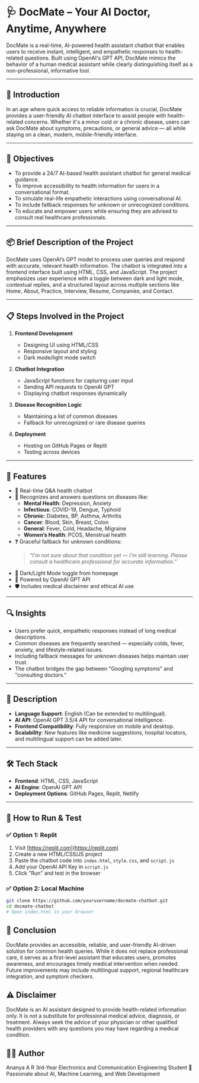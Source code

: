 # 🩺 DocMate – Your AI Doctor, Anytime, Anywhere

DocMate is a real-time, AI-powered health assistant chatbot that enables users to receive instant, intelligent, and empathetic responses to health-related questions. Built using OpenAI's GPT API, DocMate mimics the behavior of a human medical assistant while clearly distinguishing itself as a non-professional, informative tool. 

---

## 📖 Introduction

In an age where quick access to reliable information is crucial, DocMate provides a user-friendly AI chatbot interface to assist people with health-related concerns. Whether it's a minor cold or a chronic disease, users can ask DocMate about symptoms, precautions, or general advice — all while staying on a clean, modern, mobile-friendly interface.

---

## 🎯 Objectives

- To provide a 24/7 AI-based health assistant chatbot for general medical guidance.
- To improve accessibility to health information for users in a conversational format.
- To simulate real-life empathetic interactions using conversational AI.
- To include fallback responses for unknown or unrecognized conditions.
- To educate and empower users while ensuring they are advised to consult real healthcare professionals.

---

## 📦 Brief Description of the Project

DocMate uses OpenAI’s GPT model to process user queries and respond with accurate, relevant health information. The chatbot is integrated into a frontend interface built using HTML, CSS, and JavaScript. The project emphasizes user experience with a toggle between dark and light mode, contextual replies, and a structured layout across multiple sections like Home, About, Practice, Interview, Resume, Companies, and Contact.

---

## 📋 Steps Involved in the Project

1. **Frontend Development**
   - Designing UI using HTML/CSS
   - Responsive layout and styling
   - Dark mode/light mode switch

2. **Chatbot Integration**
   - JavaScript functions for capturing user input
   - Sending API requests to OpenAI GPT
   - Displaying chatbot responses dynamically

3. **Disease Recognition Logic**
   - Maintaining a list of common diseases
   - Fallback for unrecognized or rare disease queries

4. **Deployment**
   - Hosting on GitHub Pages or Replit
   - Testing across devices

---

## 📌 Features

- 💬 Real-time Q&A health chatbot
- 🧠 Recognizes and answers questions on diseases like:
  - **Mental Health**: Depression, Anxiety
  - **Infectious**: COVID-19, Dengue, Typhoid
  - **Chronic**: Diabetes, BP, Asthma, Arthritis
  - **Cancer**: Blood, Skin, Breast, Colon
  - **General**: Fever, Cold, Headache, Migraine
  - **Women’s Health**: PCOS, Menstrual health
- ❓ Graceful fallback for unknown conditions:
  > *“I'm not sure about that condition yet — I'm still learning. Please consult a healthcare professional for accurate information.”*
- 🌙 Dark/Light Mode toggle from homepage
- 🤖 Powered by OpenAI GPT API
- 🛡️ Includes medical disclaimer and ethical AI use

---

## 🔍 Insights

- Users prefer quick, empathetic responses instead of long medical descriptions.
- Common diseases are frequently searched — especially colds, fever, anxiety, and lifestyle-related issues.
- Including fallback messages for unknown diseases helps maintain user trust.
- The chatbot bridges the gap between "Googling symptoms" and "consulting doctors."

---

## 📌 Description

- **Language Support**: English (Can be extended to multilingual).
- **AI API**: OpenAI GPT 3.5/4 API for conversational intelligence.
- **Frontend Compatibility**: Fully responsive on mobile and desktop.
- **Scalability**: New features like medicine suggestions, hospital locators, and multilingual support can be added later.

---

## 🛠️ Tech Stack

- **Frontend**: HTML, CSS, JavaScript
- **AI Engine**: OpenAI GPT API
- **Deployment Options**: GitHub Pages, Replit, Netlify

---

## 🧪 How to Run & Test

### ✅ Option 1: Replit
1. Visit [https://replit.com](https://replit.com)
2. Create a new HTML/CSS/JS project
3. Paste the chatbot code into `index.html`, `style.css`, and `script.js`
4. Add your OpenAI API Key in `script.js`
5. Click "Run" and test in the browser

### ✅ Option 2: Local Machine
```bash
git clone https://github.com/yourusername/docmate-chatbot.git
cd docmate-chatbot
# Open index.html in your browser

```

## 🧠 Conclusion
DocMate provides an accessible, reliable, and user-friendly AI-driven solution for common health queries. While it does not replace professional care, it serves as a first-level assistant that educates users, promotes awareness, and encourages timely medical intervention when needed. Future improvements may include multilingual support, regional healthcare integration, and symptom checkers.

## ⚠️ Disclaimer
DocMate is an AI assistant designed to provide health-related information only. It is not a substitute for professional medical advice, diagnosis, or treatment. Always seek the advice of your physician or other qualified health providers with any questions you may have regarding a medical condition.

## 👩‍💻 Author
Ananya A R
3rd-Year Electronics and Communication Engineering Student
🚀 Passionate about AI, Machine Learning, and Web Development
